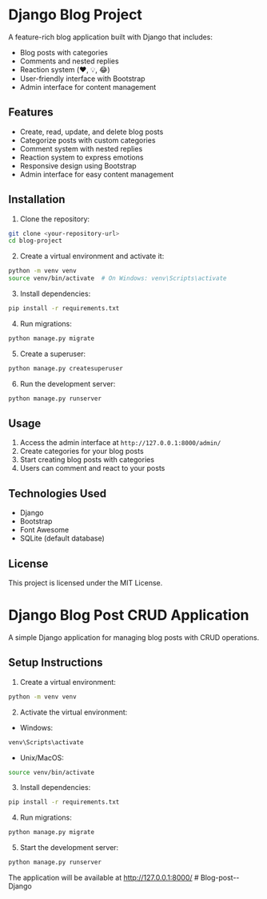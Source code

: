 # Django Blog Project

A feature-rich blog application built with Django that includes:

- Blog posts with categories
- Comments and nested replies
- Reaction system (❤️, 💡, 😂)
- User-friendly interface with Bootstrap
- Admin interface for content management

## Features

- Create, read, update, and delete blog posts
- Categorize posts with custom categories
- Comment system with nested replies
- Reaction system to express emotions
- Responsive design using Bootstrap
- Admin interface for easy content management

## Installation

1. Clone the repository:
```bash
git clone <your-repository-url>
cd blog-project
```

2. Create a virtual environment and activate it:
```bash
python -m venv venv
source venv/bin/activate  # On Windows: venv\Scripts\activate
```

3. Install dependencies:
```bash
pip install -r requirements.txt
```

4. Run migrations:
```bash
python manage.py migrate
```

5. Create a superuser:
```bash
python manage.py createsuperuser
```

6. Run the development server:
```bash
python manage.py runserver
```

## Usage

1. Access the admin interface at `http://127.0.0.1:8000/admin/`
2. Create categories for your blog posts
3. Start creating blog posts with categories
4. Users can comment and react to your posts

## Technologies Used

- Django
- Bootstrap
- Font Awesome
- SQLite (default database)

## License

This project is licensed under the MIT License.

# Django Blog Post CRUD Application

A simple Django application for managing blog posts with CRUD operations.

## Setup Instructions

1. Create a virtual environment:
```bash
python -m venv venv
```

2. Activate the virtual environment:
- Windows:
```bash
venv\Scripts\activate
```
- Unix/MacOS:
```bash
source venv/bin/activate
```

3. Install dependencies:
```bash
pip install -r requirements.txt
```

4. Run migrations:
```bash
python manage.py migrate
```

5. Start the development server:
```bash
python manage.py runserver
```

The application will be available at http://127.0.0.1:8000/ #   B l o g - p o s t - - D j a n g o 
 
 